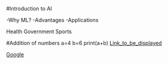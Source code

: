#Introduction to AI

-Why ML?
-Advantages
-Applications 

Health 
Government 
Sports 

#Addition of numbers
a=4
b=6
print(a+b)
[Link_to_be_displayed](Actual_Link)

[Google](https://www.google.com/imgres?imgurl=https%3A%2F%2Fkidlingoo.com%2Fwp-content%2Fuploads%2Fflowers_name_in_english.jpg&tbnid=7qWtm-3QnCEzzM&vet=1&imgrefurl=https%3A%2F%2Fkidlingoo.com%2Fflowers-name-in-english%2F&docid=BGwE4uT5JTnATM&w=1000&h=667&hl=en-US&source=sh%2Fx%2Fim%2Fm1%2F4&kgs=0da6849d1fe782c4&shem=abme%2Ctrie)


